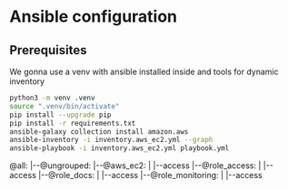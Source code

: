 # Ansible configuration

## Prerequisites

We gonna use a venv with ansible installed inside and tools for dynamic inventory

```bash
python3 -m venv .venv
source ".venv/bin/activate"
pip install --upgrade pip
pip install -r requirements.txt
ansible-galaxy collection install amazon.aws
ansible-inventory -i inventory.aws_ec2.yml --graph
ansible-playbook -i inventory.aws_ec2.yml playbook.yml
```

@all:
  |--@ungrouped:
  |--@aws_ec2:
  |  |--access
  |--@role_access:
  |  |--access
  |--@role_docs:
  |  |--access
  |--@role_monitoring:
  |  |--access

